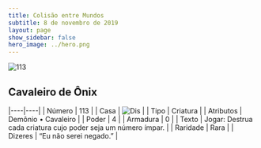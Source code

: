 ```yaml
---
title: Colisão entre Mundos
subtitle: 8 de novembro de 2019
layout: page
show_sidebar: false
hero_image: ../hero.png
---
```


![113](https://cdn.keyforgegame.com/media/card_front/pt/452_113_H728P3QFJ5H_pt.png)

## Cavaleiro de Ônix

|----|----|
| Número | 113 |
| Casa | ![Dis](https://archonarcana.com/images/thumb/e/e8/Dis.png/22px-Dis.png "Dis") |
| Tipo | Criatura |
| Atributos | Demônio • Cavaleiro |
| Poder | 4 |
| Armadura | 0 |
| Texto | Jogar: Destrua cada criatura cujo poder seja um número ímpar. |
| Raridade | Rara |
| Dizeres | “Eu não serei negado.” |
